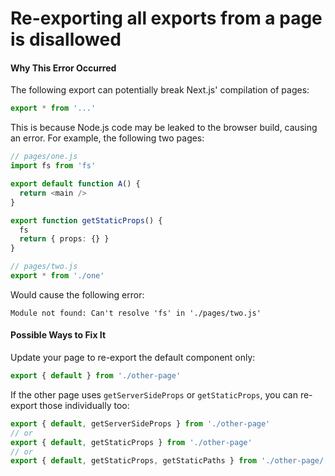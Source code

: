 # Re-exporting all exports from a page is disallowed

#### Why This Error Occurred

The following export can potentially break Next.js' compilation of pages:

```ts
export * from '...'
```

This is because Node.js code may be leaked to the browser build, causing an error. For example, the following two pages:

```ts
// pages/one.js
import fs from 'fs'

export default function A() {
  return <main />
}

export function getStaticProps() {
  fs
  return { props: {} }
}
```

```ts
// pages/two.js
export * from './one'
```

Would cause the following error:

```
Module not found: Can't resolve 'fs' in './pages/two.js'
```

#### Possible Ways to Fix It

Update your page to re-export the default component only:

```ts
export { default } from './other-page'
```

If the other page uses `getServerSideProps` or `getStaticProps`, you can re-export those individually too:

```ts
export { default, getServerSideProps } from './other-page'
// or
export { default, getStaticProps } from './other-page'
// or
export { default, getStaticProps, getStaticPaths } from './other-page/[dynamic]'
```
